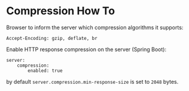# Compression How To

Browser to inform the server which compression algorithms it supports:

    Accept-Encoding: gzip, deflate, br


Enable HTTP response compression on the server (Spring Boot):

    server:
        compression:
            enabled: true

by default `server.compression.min-response-size` is set to `2048` bytes.
